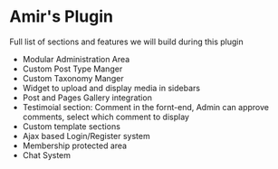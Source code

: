 # Amir's Plugin

Full list of sections and features we will build during this plugin

* Modular Administration Area
* Custom Post Type Manger
* Custom Taxonomy Manger
* Widget to upload and display media in sidebars
* Post and Pages Gallery integration
* Testimoial section: Comment in the fornt-end, Admin can approve comments, select which comment to display
* Custom template sections
* Ajax based Login/Register system
* Membership protected area
* Chat System